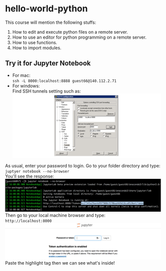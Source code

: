 # hello-world-python

This course will mention the following stuffs:
1. How to edit and execute python files on a remote server.
2. How to use an editor for python programming on a remote server.
3. How to use functions.
4. How to import modules.  

## Try it for Jupyter Notebook  
* For mac:  
`ssh -L 8000:localhost:8888 guest66@140.112.2.71`  
* For windows:  
Find SSH tunnels setting such as:  
![SSH tunnel setting](tunnels.png)  
  
As usual, enter your password to login. Go to your folder directory and type:  
`juptyer notebook --no-browser`  
You'll see the response:  
![response for jupyter notebook command](tag.png) 
Then go to your local machine browser and type:  
`http://localhost:8000`  
![Before we enter the notebook](browser.png)
Paste the highlight tag then we can see what's inside!


